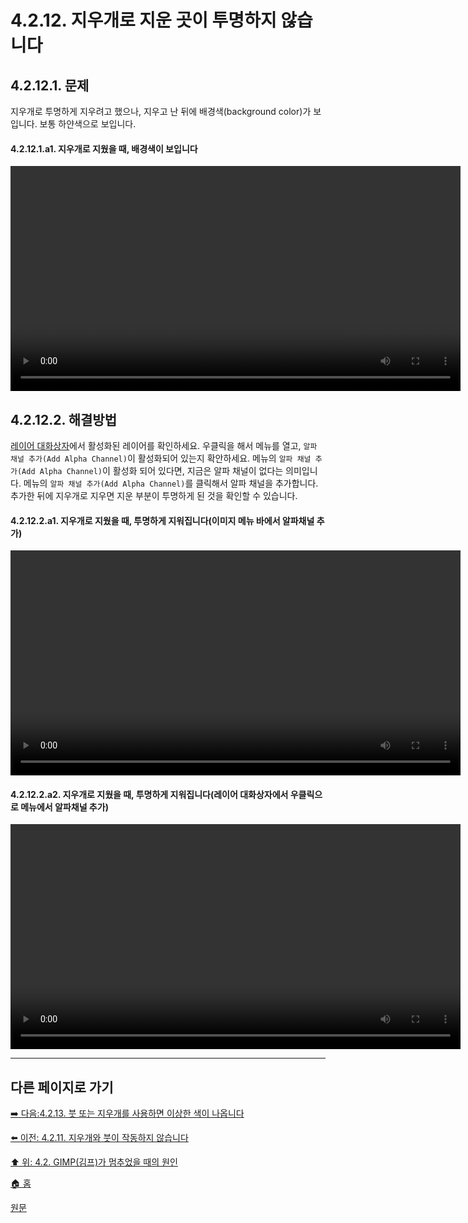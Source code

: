 # 4.2.12. 지우개로 지운 곳이 투명하지 않습니다

## 4.2.12.1. 문제
지우개로 투명하게 지우려고 했으나, 지우고 난 뒤에 배경색(background color)가 보입니다. 보통 하얀색으로 보입니다.

#### 4.2.12.1.a1. 지우개로 지웠을 때, 배경색이 보입니다
<video controls="controls" width="720" environment="MacOS:Sonoma 14.2.1 GIMP 2.10.36" src="https://github.com/wonder13662/gimp/assets/15767104/7fb6a549-876d-4ef0-8508-214c418da6bd"></video>

## 4.2.12.2. 해결방법
[레이어 대화상자](./15-02-01-layers-dialog.md)에서 활성화된 레이어를 확인하세요. 우클릭을 해서 메뉴를 열고, `알파 채널 추가(Add Alpha Channel)`이 활성화되어 있는지 확안하세요. 메뉴의 `알파 채널 추가(Add Alpha Channel)`이 활성화 되어 있다면, 지금은 알파 채널이 없다는 의미입니다. 메뉴의 `알파 채널 추가(Add Alpha Channel)`를 클릭해서 알파 채널을 추가합니다. 추가한 뒤에 지우개로 지우면 지운 부분이 투명하게 된 것을 확인할 수 있습니다.

#### 4.2.12.2.a1. 지우개로 지웠을 때, 투명하게 지워집니다(이미지 메뉴 바에서 알파채널 추가)
<video controls="controls" width="720" environment="MacOS:Sonoma 14.2.1 GIMP 2.10.36" src="https://github.com/wonder13662/gimp/assets/15767104/501d4580-63b1-467c-8690-f38802030a4a"></video>

#### 4.2.12.2.a2. 지우개로 지웠을 때, 투명하게 지워집니다(레이어 대화상자에서 우클릭으로 메뉴에서 알파채널 추가)
<video controls="controls" width="720" environment="MacOS:Sonoma 14.2.1 GIMP 2.10.36" src="https://github.com/wonder13662/gimp/assets/15767104/b8e473df-9a9c-42ad-a39e-74257fd1d1db"></video>

***

## 다른 페이지로 가기

[➡️ 다음:4.2.13. 붓 또는 지우개를 사용하면 이상한 색이 나옵니다](./04-02-13-unexpected-colors-when-trying-to-use-a-brush-or-eraser.md)

[⬅️ 이전: 4.2.11. 지우개와 붓이 작동하지 않습니다](./04-02-11-eraser-and-brushes-no-longer-work.md)

[⬆️ 위: 4.2. GIMP(김프)가 멈추었을 때의 원인](./04-02-00-common-causes-of-gimp-non-responsiveness.md)

[🏠 홈](./00-home.md)

[원문](https://docs.gimp.org/2.10/ko/gimp-stuck-no-alpha-channel.html)
